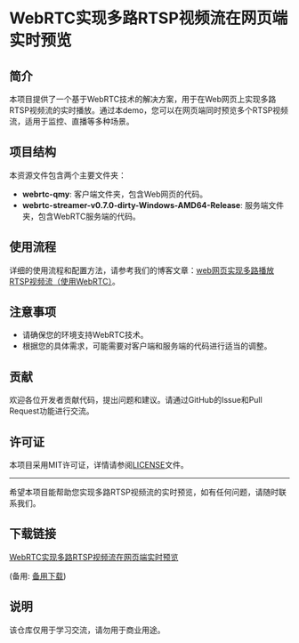 # WebRTC实现多路RTSP视频流在网页端实时预览

## 简介
本项目提供了一个基于WebRTC技术的解决方案，用于在Web网页上实现多路RTSP视频流的实时播放。通过本demo，您可以在网页端同时预览多个RTSP视频流，适用于监控、直播等多种场景。

## 项目结构
本资源文件包含两个主要文件夹：
- **webrtc-qmy**: 客户端文件夹，包含Web网页的代码。
- **webrtc-streamer-v0.7.0-dirty-Windows-AMD64-Release**: 服务端文件夹，包含WebRTC服务端的代码。

## 使用流程
详细的使用流程和配置方法，请参考我们的博客文章：[web网页实现多路播放RTSP视频流（使用WebRTC）](http://t.csdn.cn/CoQGF)。

## 注意事项
- 请确保您的环境支持WebRTC技术。
- 根据您的具体需求，可能需要对客户端和服务端的代码进行适当的调整。

## 贡献
欢迎各位开发者贡献代码，提出问题和建议。请通过GitHub的Issue和Pull Request功能进行交流。

## 许可证
本项目采用MIT许可证，详情请参阅[LICENSE](LICENSE)文件。

---

希望本项目能帮助您实现多路RTSP视频流的实时预览，如有任何问题，请随时联系我们。

## 下载链接
[WebRTC实现多路RTSP视频流在网页端实时预览](https://pan.quark.cn/s/6eab5c2e40fc) 

(备用: [备用下载](https://pan.baidu.com/s/1bvAR6FceKW4AF9gvUn0zyw?pwd=1234))

## 说明

该仓库仅用于学习交流，请勿用于商业用途。
